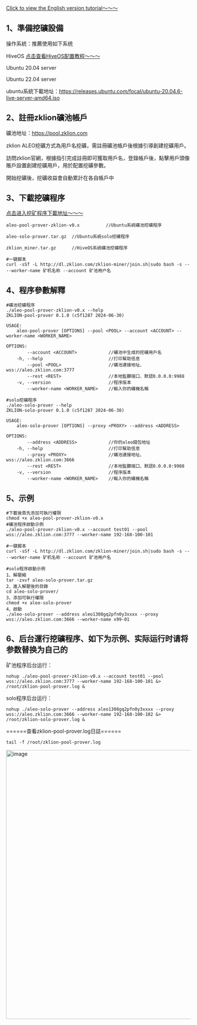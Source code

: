 [Click to view the English version tutorial～～～](https://github.com/zklion-miner/Aleo-miner/blob/master/README_en.md)


## 1、準備挖礦設備

操作系統：推薦使用如下系统

 HiveOS [点击查看HiveOS配置教程～～～](https://github.com/zklion-miner/Aleo-miner/blob/master/HiveOS/README.md)

 Ubuntu 20.04 server
 
 Ubuntu 22.04 server


ubuntu系統下載地址：https://releases.ubuntu.com/focal/ubuntu-20.04.6-live-server-amd64.iso


## 2、註冊zklion礦池帳戶
礦池地址：https://pool.zklion.com

zklion ALEO挖礦方式為用戶名挖礦，需註冊礦池帳戶後根據引導創建挖礦用戶。

訪問zklion官網，根據指引完成註冊即可獲取用戶名，登錄帳戶後，點擊用戶頭像賬戶設置創建挖礦用戶，用於配置挖礦參數。

開始挖礦後，挖礦收益會自動累計在各自帳戶中



## 3、下載挖礦程序

[点击进入挖矿程序下載地址～～～](https://github.com/zklion-miner/Aleo-miner/releases)
```shell
aleo-pool-prover-zklion-v0.x          //Ubuntu系統礦池挖礦程序

aleo-solo-prover.tar.gz  //Ubuntu系統solo挖礦程序

zklion_miner.tar.gz      //HiveOS系統礦池挖礦程序

#一键脚本
curl -sSf -L http://dl.zklion.com/zklion-miner/join.sh|sudo bash -s -- --worker-name 矿机名称 --account 矿池用户名
```



## 4、程序參數解釋

```shell
#礦池挖礦程序
./aleo-pool-prover-zklion-v0.x --help
ZKLION-pool-prover 0.1.0 (c5f1287 2024-06-30)

USAGE:
    aleo-pool-prover [OPTIONS] --pool <POOL> --account <ACCOUNT> --worker-name <WORKER_NAME>

OPTIONS:
        --account <ACCOUNT>            //礦池中生成的挖礦用戶名
    -h, --help                         //打印幫助信息
        --pool <POOL>                  //礦池連接地址、wss://aleo.zklion.com:3777
        --rest <REST>                  //本地監聽端口、默認0.0.0.0:9988
    -v, --version                      //程序版本
        --worker-name <WORKER_NAME>    //輸入你的礦機名稱

```

```shell
#solo挖礦程序
./aleo-solo-prover --help
ZKLION-solo-prover 0.1.0 (c5f1287 2024-06-30)

USAGE:
    aleo-solo-prover [OPTIONS] --proxy <PROXY> --address <ADDRESS>

OPTIONS:
        --address <ADDRESS>            //你的aleo錢包地址
    -h, --help                         //打印幫助信息
        --proxy <PROXY>                //礦池連接地址、wss://aleo.zklion.com:3666
        --rest <REST>                  //本地監聽端口、默認0.0.0.0:9988
    -v, --version                      //程序版本
        --worker-name <WORKER_NAME>    //輸入你的礦機名稱
```

## 5、示例 

```shell
#下載後首先添加可執行權限
chmod +x aleo-pool-prover-zklion-v0.x
#礦池程序啟動示例
./aleo-pool-prover-zklion-v0.x --account test01 --pool wss://aleo.zklion.com:3777 --worker-name 192-168-100-101

#一键脚本
curl -sSf -L http://dl.zklion.com/zklion-miner/join.sh|sudo bash -s -- --worker-name 矿机名称 --account 矿池用户名

#solo程序啟動示例
1、解壓縮
tar -zxvf aleo-solo-prover.tar.gz
2、進入解壓後的目錄
cd aleo-solo-prover/
3、添加可執行權限
chmod +x aleo-solo-prover
4、啟動
./aleo-solo-prover --address aleo1308gq2pfn0y3xxxx --proxy wss://aleo.zklion.com:3666 --worker-name x99-01
```

## 6、后台運行挖礦程序、如下为示例、实际运行时请将参数替换为自己的

矿池程序后台运行：
```shell
nohup ./aleo-pool-prover-zklion-v0.x --account test01 --pool wss://aleo.zklion.com:3777 --worker-name 192-168-100-101 &> /root/zklion-pool-prover.log &
```

solo程序后台运行：
```shell
nohup ./aleo-solo-prover --address aleo1308gq2pfn0y3xxxx --proxy wss://aleo.zklion.com:3666 --worker-name 192-168-100-102 &> /root/zklion-solo-prover.log &
```

======查看zklion-pool-prover.log日誌======
```shell
tail -f /root/zklion-pool-prover.log
```
<img width="734" alt="image" src="https://github.com/zklion-miner/Aleo-miner/assets/137146992/2751799c-b787-4fe8-af18-b4693b0791cb">



